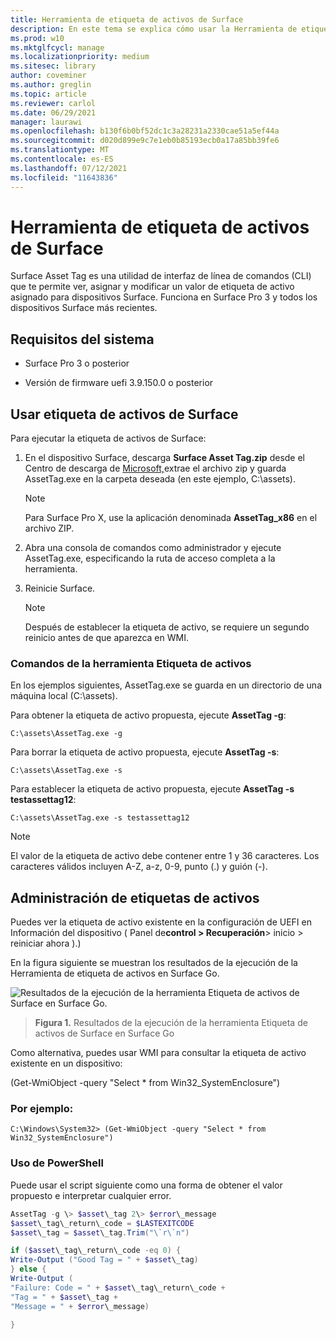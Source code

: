 ```yaml
---
title: Herramienta de etiqueta de activos de Surface
description: En este tema se explica cómo usar la Herramienta de etiqueta de activos de Surface.
ms.prod: w10
ms.mktglfcycl: manage
ms.localizationpriority: medium
ms.sitesec: library
author: coveminer
ms.author: greglin
ms.topic: article
ms.reviewer: carlol
ms.date: 06/29/2021
manager: laurawi
ms.openlocfilehash: b130f6b0bf52dc1c3a28231a2330cae51a5ef44a
ms.sourcegitcommit: d020d899e9c7e1eb0b85193ecb0a17a85bb39fe6
ms.translationtype: MT
ms.contentlocale: es-ES
ms.lasthandoff: 07/12/2021
ms.locfileid: "11643836"
---
```

# <a name="surface-asset-tag-tool"></a>Herramienta de etiqueta de activos de Surface

Surface Asset Tag es una utilidad de interfaz de línea de comandos (CLI) que te permite ver, asignar y modificar un valor de etiqueta de activo asignado para dispositivos Surface. Funciona en Surface Pro 3 y todos los dispositivos Surface más recientes.

## <a name="system-requirements"></a>Requisitos del sistema

- Surface Pro 3 o posterior

- Versión de firmware uefi 3.9.150.0 o posterior

## <a name="using-surface-asset-tag"></a>Usar etiqueta de activos de Surface

Para ejecutar la etiqueta de activos de Surface:

1. En el dispositivo Surface, descarga **Surface Asset Tag.zip** desde el Centro de descarga de [Microsoft,](https://www.microsoft.com/download/details.aspx?id=46703)extrae el archivo zip y guarda AssetTag.exe en la carpeta deseada (en este ejemplo, C:\\assets).

    > [!NOTE]
    > Para Surface Pro X, use la aplicación denominada **AssetTag_x86** en el archivo ZIP.

2. Abra una consola de comandos como administrador y ejecute AssetTag.exe, especificando la ruta de acceso completa a la herramienta.

3. Reinicie Surface.

    > [!NOTE]
    > Después de establecer la etiqueta de activo, se requiere un segundo reinicio antes de que aparezca en WMI.

### <a name="asset-tag-tool-commands"></a>Comandos de la herramienta Etiqueta de activos

En los ejemplos siguientes, AssetTag.exe se guarda en un directorio de una máquina local (C:\assets).

Para obtener la etiqueta de activo propuesta, ejecute **AssetTag -g**:

```console
C:\assets\AssetTag.exe -g
```

Para borrar la etiqueta de activo propuesta, ejecute **AssetTag -s**:

```console
C:\assets\AssetTag.exe -s
```

Para establecer la etiqueta de activo propuesta, ejecute **AssetTag -s testassettag12**:

```
C:\assets\AssetTag.exe -s testassettag12
```

>[!NOTE]
>El valor de la etiqueta de activo debe contener entre 1 y 36 caracteres. Los caracteres válidos incluyen A-Z, a-z, 0-9, punto (.) y guión (-).

## <a name="managing-asset-tags"></a>Administración de etiquetas de activos

Puedes ver la etiqueta de activo existente en la configuración de UEFI en Información del dispositivo ( Panel de**control > Recuperación**> inicio > reiniciar ahora ).)

En la figura siguiente se muestran los resultados de la ejecución de la Herramienta de etiqueta de activos en Surface Go.

![Resultados de la ejecución de la herramienta Etiqueta de activos de Surface en Surface Go.](images/assettag-fig1.png)

> **Figura 1.** Resultados de la ejecución de la herramienta Etiqueta de activos de Surface en Surface Go

Como alternativa, puedes usar WMI para consultar la etiqueta de activo existente en un dispositivo:

(Get-WmiObject -query "Select * from Win32_SystemEnclosure")

### <a name="example"></a>Por ejemplo:

```console
C:\Windows\System32> (Get-WmiObject -query "Select * from Win32_SystemEnclosure")
```
  
### <a name="using-powershell"></a>Uso de PowerShell

Puede usar el script siguiente como una forma de obtener el valor propuesto e interpretar cualquier error.

```powershell
AssetTag -g \> $asset\_tag 2\> $error\_message  
$asset\_tag\_return\_code = $LASTEXITCODE  
$asset\_tag = $asset\_tag.Trim("\`r\`n")

if ($asset\_tag\_return\_code -eq 0) {  
Write-Output ("Good Tag = " + $asset\_tag)  
} else {  
Write-Output (  
"Failure: Code = " + $asset\_tag\_return\_code +  
"Tag = " + $asset\_tag +  
"Message = " + $error\_message)

}
```
